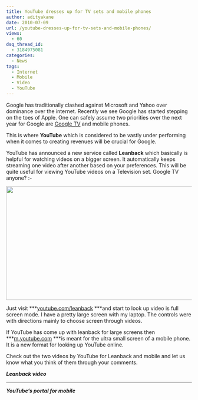 ```yaml
---
title: YouTube dresses up for TV sets and mobile phones
author: adityakane
date: 2010-07-09
url: /youtube-dresses-up-for-tv-sets-and-mobile-phones/
views:
  - 60
dsq_thread_id:
  - 3184975081
categories:
  - News
tags:
  - Internet
  - Mobile
  - Video
  - YouTube
---
```

Google has traditionally clashed against Microsoft and Yahoo over dominance over the internet. Recently we see Google has started stepping on the toes of Apple. One can safely assume two priorities over the next year for Google are [Google TV][1] and mobile phones.

This is where **YouTube** which is considered to be vastly under performing when it comes to creating revenues will be crucial for Google.

YouTube has announced a new service called **Leanback** which basically is helpful for watching videos on a bigger screen. It automatically keeps streaming one video after another based on your preferences. This will be quite useful for viewing YouTube videos on a Television set. Google TV anyone? <img src="http://devilsworkshop.org/wp-includes/images/smilies/simple-smile.png" alt=":-)" class="wp-smiley" style="height: 1em; max-height: 1em;" />

<a rel="attachment wp-att-28036" href="http://devilsworkshop.org/youtube-dresses-up-for-tv-sets-and-mobile-phones/youtube_leanback/"><img class="aligncenter size-full wp-image-28036" title="youtube_leanback" src="http://cdn.devilsworkshop.org/files/2010/07/youtube_leanback.png" alt="" width="550" height="309" /></a>

Just visit ***<a href="http://youtube.com/leanback" onclick="_gaq.push(['_trackEvent', 'outbound-article', 'http://youtube.com/leanback', 'youtube.com/leanback']);" >youtube.com/leanback</a> ***and start to look up video is full screen mode. I have a pretty large screen with my laptop. The controls were with directions mainly to choose screen through videos.

If YouTube has come up with leanback for large screens then ***<a href="http://m.youtube.com" onclick="_gaq.push(['_trackEvent', 'outbound-article', 'http://m.youtube.com', 'm.youtube.com']);" >m.youtube.com</a> ***is meant for the ultra small screen of a mobile phone. It is a new format for looking up YouTube online.

Check out the two videos by YouTube for Leanback and mobile and let us know what you think of them through your comments.

***Leanback video***

*** ***  


***YouTube&#8217;s portal for mobile***

 [1]: http://devilsworkshop.org/google-tv-gets-official-set-to-replace-your-idiot-box/ "Google TV"
